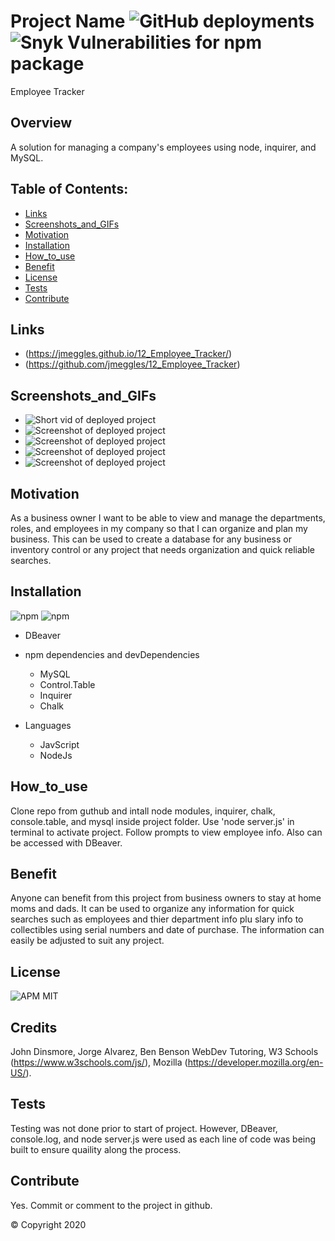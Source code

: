  # Project Name ![GitHub deployments](https://img.shields.io/github/deployments/badges/shields/shields-staging?color=pink?style=plastic) ![Snyk Vulnerabilities for npm package](https://img.shields.io/snyk/vulnerabilities/npm/chalk?style=plastic)
  Employee Tracker

  ## Overview 
  A solution for managing a company's employees using node, inquirer, and MySQL.

  ## Table of Contents:
  - [Links](#Links)
  - [Screenshots_and_GIFs](#Screenshots_and_GIFs)
  - [Motivation](#Motivation)
  - [Installation](#Installation)
  - [How_to_use](#How_to_use)
  - [Benefit](#Benefit)
  - [License](#License)
  - [Tests](#Tests)
  - [Contribute](#Contribute)

 ## Links
  - (https://jmeggles.github.io/12_Employee_Tracker/)
  - (https://github.com/jmeggles/12_Employee_Tracker)

 ## Screenshots_and_GIFs 
  - ![Short vid of deployed project](https://media.giphy.com/media)
  - ![Screenshot of deployed project](./assets/images/screenshot1.png)  
  - ![Screenshot of deployed project](./assets/images/screenshot2.png)
  - ![Screenshot of deployed project](./assets/images/screenshot3.png)  
  - ![Screenshot of deployed project](./assets/images/screenshot4.png)
  
  ## Motivation
  As a business owner I want to be able to view and manage the departments, roles, and employees in my company so that I can organize and plan my business.  This can be used to create a database for any business or inventory control or any project that needs organization and quick reliable searches.

  ## Installation 
  ![npm](https://img.shields.io/npm/v/npm?color=pink&style=plastic) ![npm](https://img.shields.io/npm/v/inquirer?color=pink&label=inquirer&style=plastic)
  - DBeaver
  
  - npm dependencies and devDependencies
    - MySQL
    - Control.Table
    - Inquirer
    - Chalk
    
  - Languages
    - JavScript
    - NodeJs

  ## How_to_use
  Clone repo from guthub and intall node modules, inquirer, chalk, console.table, and mysql inside project folder.  Use 'node server.js' in terminal to activate project. Follow prompts to view employee info.  Also can be accessed with DBeaver.

  ## Benefit
  Anyone can benefit from this project from business owners to stay at home moms and dads.  It can be used to organize any information for quick searches such as employees and thier department info plu slary info to collectibles using serial numbers and date of purchase. The information can easily be adjusted to suit any project.

  ## License 
  ![APM](https://img.shields.io/apm/l/npm?color=pink&style=plastic)
  MIT

  ## Credits
  John Dinsmore, Jorge Alvarez, Ben Benson WebDev Tutoring, W3 Schools (https://www.w3schools.com/js/), Mozilla (https://developer.mozilla.org/en-US/).

  ## Tests
  Testing was not done prior to start of project.  However, DBeaver, console.log, and node server.js were used as each line of code was being built to ensure quaility along the process.

  ## Contribute
  Yes. Commit or comment to the project in github.

  © Copyright 2020
